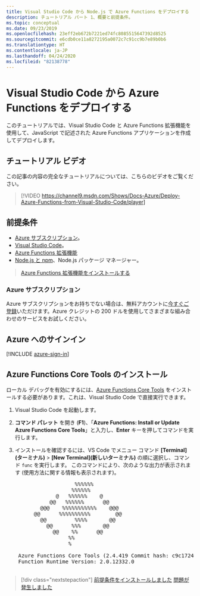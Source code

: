 ```yaml
---
title: Visual Studio Code から Node.js で Azure Functions をデプロイする
description: チュートリアル パート 1、概要と前提条件。
ms.topic: conceptual
ms.date: 09/23/2019
ms.openlocfilehash: 23eff2eb672b7221ed74fc8085515647392d8525
ms.sourcegitcommit: e6cdb0ce11a8272195a0072c7c91cc9b7e89b0b6
ms.translationtype: HT
ms.contentlocale: ja-JP
ms.lasthandoff: 04/24/2020
ms.locfileid: "82138778"
---
```

# <a name="deploy-azure-functions-from-visual-studio-code"></a>Visual Studio Code から Azure Functions をデプロイする

このチュートリアルでは、Visual Studio Code と Azure Functions 拡張機能を使用して、JavaScript で記述された Azure Functions アプリケーションを作成してデプロイします。

## <a name="walkthrough-video"></a>チュートリアル ビデオ

この記事の内容の完全なチュートリアルについては、こちらのビデオをご覧ください。

> [!VIDEO https://channel9.msdn.com/Shows/Docs-Azure/Deploy-Azure-Functions-from-Visual-Studio-Code/player]

## <a name="prerequisites"></a>前提条件

- [Azure サブスクリプション](#azure-subscription)。
- [Visual Studio Code](https://code.visualstudio.com/)。
- [Azure Functions 拡張機能](https://marketplace.visualstudio.com/items?itemName=ms-azuretools.vscode-azurefunctions)
- [Node.js と npm](https://nodejs.org/en/download)、Node.js パッケージ マネージャー。

> <a class="tutorial-install-extension-btn" href="https://marketplace.visualstudio.com/items?itemName=ms-azuretools.vscode-azurefunctions">Azure Functions 拡張機能をインストールする</a>

### <a name="azure-subscription"></a>Azure サブスクリプション

Azure サブスクリプションをお持ちでない場合は、無料アカウントに[今すぐご登録](https://azure.microsoft.com/free/?utm_source=campaign&utm_campaign=vscode-tutorial-functions-extension&mktingSource=vscode-tutorial-functions-extension)いただけます。Azure クレジットの 200 ドルを使用してさまざまな組み合わせのサービスをお試しください。

## <a name="sign-in-to-azure"></a>Azure へのサインイン

[!INCLUDE [azure-sign-in](includes/azure-sign-in.md)]

## <a name="install-the-azure-functions-core-tools"></a>Azure Functions Core Tools のインストール

ローカル デバッグを有効にするには、[Azure Functions Core Tools](https://github.com/Azure/azure-functions-core-tools) をインストールする必要があります。これは、Visual Studio Code で直接実行できます。

1. Visual Studio Code を起動します。

1. **コマンド パレット** を開き (**F1**)、「**Azure Functions: Install or Update Azure Functions Core Tools**」と入力し、**Enter** キーを押してコマンドを実行します。

1. インストールを確認するには、VS Code でメニュー コマンド **[Terminal]\(ターミナル\)**  >  **[New Terminal]\(新しいターミナル\)** の順に選択し、コマンド `func` を実行します。 このコマンドにより、次のような出力が表示されます (使用方法に関する情報も表示されます)。

    <pre>
                      %%%%%%
                     %%%%%%
                @   %%%%%%    @
              @@   %%%%%%      @@
           @@@    %%%%%%%%%%%    @@@
         @@      %%%%%%%%%%        @@
           @@         %%%%       @@
             @@      %%%       @@
               @@    %%      @@
                    %%
                    %

    Azure Functions Core Tools (2.4.419 Commit hash: c9c1724d002bd90b2e6b41393915ea3a26bcf0ce)
    Function Runtime Version: 2.0.12332.0
    </pre>

> [!div class="nextstepaction"]
> [前提条件をインストールしました](tutorial-vscode-serverless-node-02.md) [問題が発生しました](https://www.research.net/r/PWZWZ52?tutorial=node-deployment-azurefunctions&step=getting-started)
